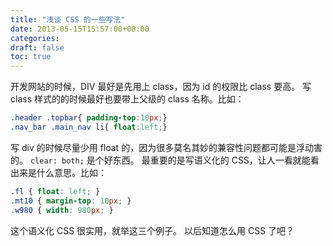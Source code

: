 ```yaml
---
title: "浅谈 CSS 的一些写法"
date: 2013-05-15T15:57:00+08:00
categories: 
draft: false
toc: true
---
```


开发网站的时候，DIV 最好是先用上 class，因为 id 的权限比 class 要高。 写 class 样式的的时候最好也要带上父级的 class 名称。比如： 
    
    
```css
.header .topbar{ padding-top:10px;}
.nav_bar .main_nav li{ float:left;}
```

写 div 的时候尽量少用 float 的，因为很多莫名其妙的兼容性问题都可能是浮动害的。 `clear: both;` 是个好东西。 最重要的是写语义化的 CSS，让人一看就能看出来是什么意思。比如： 
    
    
```css
.fl { float: left; }
.mt10 { margin-top: 10px; }
.w980 { width: 980px; }
```

这个语义化 CSS 很实用，就举这三个例子。 以后知道怎么用 CSS 了吧？
